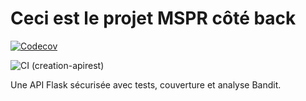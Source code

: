 # Ceci est le projet MSPR côté back


[![Codecov](https://codecov.io/gh/andorafa/mon_projet/branch/creation-apirest/graph/badge.svg)](https://codecov.io/gh/andorafa/mon_projet)

![CI (creation-apirest)](https://github.com/andorafa/mon_projet/actions/workflows/ci.yml/badge.svg?branch=creation-apirest)

Une API Flask sécurisée avec tests, couverture et analyse Bandit.


